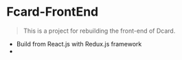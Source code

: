 # Fcard-FrontEnd
> This is a project for rebuilding the front-end of Dcard.
* Build from React.js with Redux.js framework
* 
